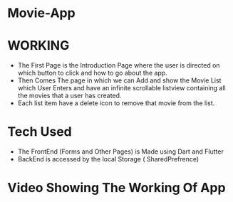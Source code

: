 # Movie-App

# WORKING
* The First Page is the Introduction Page  where the user is directed on which button to click and how to go about the app.
* Then Comes The page in which we can Add and show the Movie List which User Enters and have an infinite scrollable listview containing all the movies that a user has created.
* Each list item  have a delete icon to remove that movie from the list.

# Tech Used
* The FrontEnd (Forms and Other Pages) is Made using Dart and Flutter
* BackEnd is accessed by the local Storage ( SharedPrefrence)

# Video Showing The Working Of App

